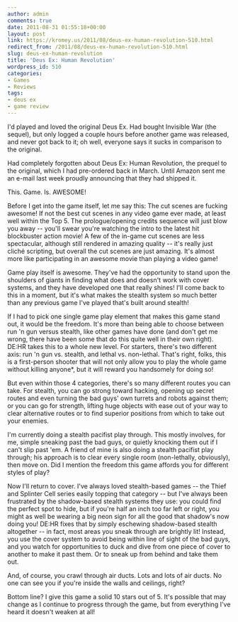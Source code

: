 ```yaml
---
author: admin
comments: true
date: 2011-08-31 01:55:18+00:00
layout: post
link: https://kromey.us/2011/08/deus-ex-human-revolution-510.html
redirect_from: /2011/08/deus-ex-human-revolution-510.html
slug: deus-ex-human-revolution
title: 'Deus Ex: Human Revolution'
wordpress_id: 510
categories:
- Games
- Reviews
tags:
- deus ex
- game review
---
```


I'd played and loved the original Deus Ex. Had bought Invisible War (the sequel), but only logged a couple hours before another game was released, and never got back to it; oh well, everyone says it sucks in comparison to the original.

Had completely forgotten about Deus Ex: Human Revolution, the prequel to the original, which I had pre-ordered back in March. Until Amazon sent me an e-mail last week proudly announcing that they had shipped it.

This. Game. Is. AWESOME!

Before I get into the game itself, let me say this: The cut scenes are fucking awesome! If not the best cut scenes in any video game ever made, at least well within the Top 5. The prologue/opening credits sequence will just blow you away -- you'll swear you're watching the intro to the latest hit blockbuster action movie! A few of the in-game cut scenes are less spectacular, although still rendered in amazing quality -- it's really just cliché scripting, but overall the cut scenes are just amazing. It's almost more like participating in an awesome movie than playing a video game!

Game play itself is awesome. They've had the opportunity to stand upon the shoulders of giants in finding what does and doesn't work with cover systems, and they have developed one that really shines! I'll come back to this in a moment, but it's what makes the stealth system so much better than any previous game I've played that's built around stealth!

If I had to pick one single game play element that makes this game stand out, it would be the freedom. It's more than being able to choose between run 'n gun versus stealth, like other games have done (and don't get me wrong, there have been some that do this quite well in their own right). DE:HR takes this to a whole new level. For starters, there's two different axis: run 'n gun vs. stealth, and lethal vs. non-lethal. That's right, folks, this is a first-person shooter that will not only allow you to play the whole game without killing anyone*, but it will reward you handsomely for doing so!

But even within those 4 categories, there's so many different routes you can take. For stealth, you can go strong toward hacking, opening up secret routes and even turning the bad guys' own turrets and robots against them; or you can go for strength, lifting huge objects with ease out of your way to clear alternative routes or to find superior positions from which to take out your enemies.

I'm currently doing a stealth pacifist play through. This mostly involves, for me, simple sneaking past the bad guys, or quietly knocking them out if I can't slip past 'em. A friend of mine is also doing a stealth pacifist play through; his approach is to clear every single room (non-lethally, obviously), then move on. Did I mention the freedom this game affords you for different styles of play?

Now I'll return to cover. I've always loved stealth-based games -- the Thief and Splinter Cell series easily topping that category -- but I've always been frustrated by the shadow-based stealth systems they use: you could find the perfect spot to hide, but if you're half an inch too far left or right, you might as well be wearing a big neon sign for all the good that shadow's now doing you! DE:HR fixes that by simply eschewing shadow-based stealth altogether -- in fact, most areas you sneak through are brightly lit! Instead, you use the cover system to avoid being within line of sight of the bad guys, and you watch for opportunities to duck and dive from one piece of cover to another to make it past them. Or to sneak up from behind and take them out.

And, of course, you crawl through air ducts. Lots and lots of air ducts. No one can see you if you're inside the walls and ceilings, right?

Bottom line? I give this game a solid 10 stars out of 5. It's possible that may change as I continue to progress through the game, but from everything I've heard it doesn't weaken at all!
